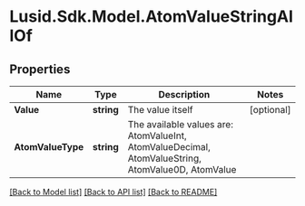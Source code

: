 # Lusid.Sdk.Model.AtomValueStringAllOf

## Properties

Name | Type | Description | Notes
------------ | ------------- | ------------- | -------------
**Value** | **string** | The value itself | [optional] 
**AtomValueType** | **string** | The available values are: AtomValueInt, AtomValueDecimal, AtomValueString, AtomValue0D, AtomValue | 

[[Back to Model list]](../README.md#documentation-for-models) [[Back to API list]](../README.md#documentation-for-api-endpoints) [[Back to README]](../README.md)

